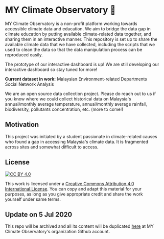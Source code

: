 # MY Climate Observatory :seedling:
MY Climate Observatory is a non-profit platform working towards accessible climate data and education. We aim to bridge the data gap in climate education by putting available climate-related data together, and sharing them in an interactive manner. This repository is set up to share the available climate data that we have collected, including the scripts that we used to clean the data so that the data manipulation process can be reproduced easily. 

The prototype of our interactive dashboard is up! We are still developing our interactive dashboard so stay tuned for more!

**Current dataset in work:** Malaysian Environment-related Departments Social Network Analysis

We are an open source data collection project. Please do reach out to us if you know where we could collect historical data on Malaysia's annual/monthly average temperature, annual/monthly average rainfall, biodiversity, pollutants concentration, etc. (more to come!)

## Motivation
This project was initiated by a student passionate in climate-related causes who found a gap in accessing Malaysia's climate data. It is fragmented across sites and somewhat difficult to access.

## License
[![CC BY 4.0](https://img.shields.io/badge/License-CC%20BY%204.0-lightgrey.svg)](http://creativecommons.org/licenses/by/4.0/)

This work is licensed under a [Creative Commons Attribution 4.0 International License](http://creativecommons.org/licenses/by/4.0/).
You can copy and adapt this material for your purposes, as long as you give appropriate credit and share the work yourself under same terms. 

## Update on 5 Jul 2020
This repo will be archived and all its content will be duplicated [here](https://github.com/MY-Climate-Observatory/myco-data) at MY Climate Observatory's organization Github account.
